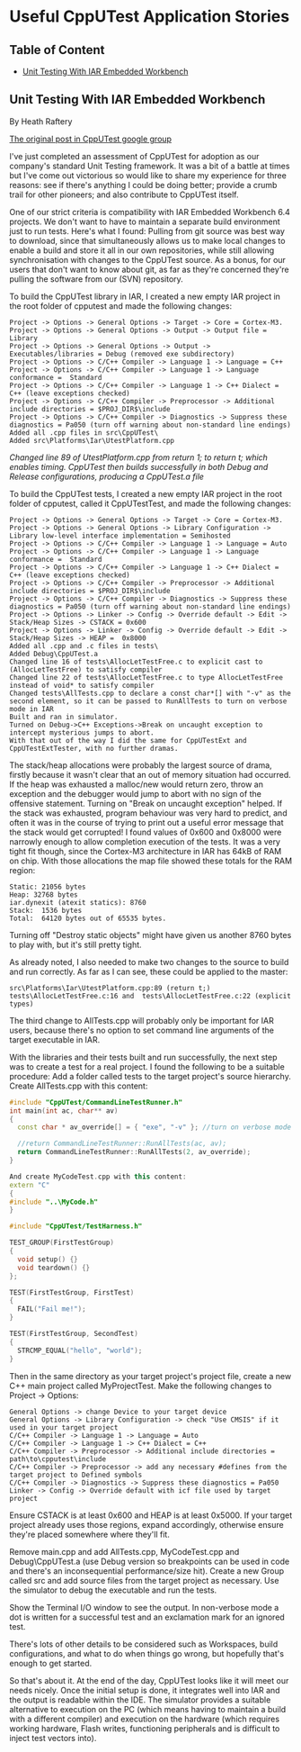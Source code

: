 # Useful CppUTest Application Stories
## Table of Content
* [Unit Testing With IAR Embedded Workbench](#iar)

<a id="iar"> </a>
## Unit Testing With IAR Embedded Workbench
By Heath Raftery

[The original post in CppUTest google group](https://groups.google.com/forum/#!topic/cpputest/WxCfnVZYGHw)

I've just completed an assessment of CppUTest for adoption as our company's standard Unit Testing framework. It was a bit of a battle at times but I've come out victorious so would like to share my experience for three reasons: see if there's anything I could be doing better; provide a crumb trail for other pioneers; and also contribute to CppUTest itself.

One of our strict criteria is compatibility with IAR Embedded Workbench 6.4 projects. We don't want to have to maintain a separate build environment just to run tests. Here's what I found:
Pulling from git source was best way to download, since that simultaneously allows us to make local changes to enable a build and store it all in our own repositories, while still allowing synchronisation with changes to the CppUTest source. As a bonus, for our users that don't want to know about git, as far as they're concerned they're pulling the software from our (SVN) repository.

To build the CppUTest library in IAR, I created a new empty IAR project in the root folder of cpputest and made the following changes:

```
Project -> Options -> General Options -> Target -> Core = Cortex-M3.
Project -> Options -> General Options -> Output -> Output file = Library
Project -> Options -> General Options -> Output -> Executables/libraries = Debug (removed exe subdirectory)
Project -> Options -> C/C++ Compiler -> Language 1 -> Language = C++
Project -> Options -> C/C++ Compiler -> Language 1 -> Language conformance =  Standard
Project -> Options -> C/C++ Compiler -> Language 1 -> C++ Dialect = C++ (leave exceptions checked)
Project -> Options -> C/C++ Compiler -> Preprocessor -> Additional include directories = $PROJ_DIR$\include
Project -> Options -> C/C++ Compiler -> Diagnostics -> Suppress these diagnostics = Pa050 (turn off warning about non-standard line endings)
Added all .cpp files in src\CppUTest\
Added src\Platforms\Iar\UtestPlatform.cpp
```
*Changed line 89 of UtestPlatform.cpp from return 1; to return t; which enables timing.
CppUTest then builds successfully in both Debug and Release configurations, producing a CppUTest.a file*

To build the CppUTest tests, I created a new empty IAR project in the root folder of cpputest, called it CppUTestTest, and made the following changes:

```
Project -> Options -> General Options -> Target -> Core = Cortex-M3.
Project -> Options -> General Options -> Library Configuration -> Library low-level interface implementation = Semihosted
Project -> Options -> C/C++ Compiler -> Language 1 -> Language = Auto
Project -> Options -> C/C++ Compiler -> Language 1 -> Language conformance =  Standard
Project -> Options -> C/C++ Compiler -> Language 1 -> C++ Dialect = C++ (leave exceptions checked)
Project -> Options -> C/C++ Compiler -> Preprocessor -> Additional include directories = $PROJ_DIR$\include
Project -> Options -> C/C++ Compiler -> Diagnostics -> Suppress these diagnostics = Pa050 (turn off warning about non-standard line endings)
Project -> Options -> Linker -> Config -> Override default -> Edit -> Stack/Heap Sizes -> CSTACK = 0x600
Project -> Options -> Linker -> Config -> Override default -> Edit -> Stack/Heap Sizes -> HEAP =  0x8000
Added all .cpp and .c files in tests\
Added Debug\CppUTest.a
Changed line 16 of tests\AllocLetTestFree.c to explicit cast to (AllocLetTestFree) to satisfy compiler
Changed line 22 of tests\AllocLetTestFree.c to type AllocLetTestFree instead of void* to satisfy compiler
Changed tests\AllTests.cpp to declare a const char*[] with "-v" as the second element, so it can be passed to RunAllTests to turn on verbose mode in IAR
Built and ran in simulator.
Turned on Debug->C++ Exceptions->Break on uncaught exception to intercept mysterious jumps to abort.
With that out of the way I did the same for CppUTestExt and CppUTestExtTester, with no further dramas.
```
The stack/heap allocations were probably the largest source of drama, firstly because it wasn't clear that an out of memory situation had occurred. If the heap was exhausted a malloc/new would return zero, throw an exception and the debugger would jump to abort with no sign of the offensive statement. Turning on "Break on uncaught exception" helped. If the stack was exhausted, program behaviour was very hard to predict, and often it was in the course of trying to print out a useful error message that the stack would get corrupted! I found values of 0x600 and 0x8000 were narrowly enough to allow completion execution of the tests. It was a very tight fit though, since the Cortex-M3 architecture in IAR has 64kB of RAM on chip. With those allocations the map file showed these totals for the RAM region:

```
Static: 21056 bytes
Heap: 32768 bytes
iar.dynexit (atexit statics): 8760
Stack:  1536 bytes
Total:  64120 bytes out of 65535 bytes.
```
Turning off "Destroy static objects" might have given us another 8760 bytes to play with, but it's still pretty tight.

As already noted, I also needed to make two changes to the source to build and run correctly. As far as I can see, these could be applied to the master:

```
src\Platforms\Iar\UtestPlatform.cpp:89 (return t;)
tests\AllocLetTestFree.c:16 and  tests\AllocLetTestFree.c:22 (explicit types)
```
The third change to AllTests.cpp will probably only be important for IAR users, because there's no option to set command line arguments of the target executable in IAR.

With the libraries and their tests built and run successfully, the next step was to create a test for a real project. I found the following to be a suitable procedure:
Add a folder called tests to the target project's source hierarchy.
Create AllTests.cpp with this content:

```c++
#include "CppUTest/CommandLineTestRunner.h"
int main(int ac, char** av)
{
  const char * av_override[] = { "exe", "-v" }; //turn on verbose mode

  //return CommandLineTestRunner::RunAllTests(ac, av);
  return CommandLineTestRunner::RunAllTests(2, av_override);
}

And create MyCodeTest.cpp with this content:
extern "C"
{
#include "..\MyCode.h"
}

#include "CppUTest/TestHarness.h"

TEST_GROUP(FirstTestGroup)
{
  void setup() {}
  void teardown() {}
};

TEST(FirstTestGroup, FirstTest)
{
  FAIL("Fail me!");
}

TEST(FirstTestGroup, SecondTest)
{
  STRCMP_EQUAL("hello", "world");
}
```

Then in the same directory as your target project's project file, create a new C++ main project called MyProjectTest. Make the following changes to Project -> Options:

```
General Options -> change Device to your target device
General Options -> Library Configuration -> check "Use CMSIS" if it used in your target project
C/C++ Compiler -> Language 1 -> Language = Auto
C/C++ Compiler -> Language 1 -> C++ Dialect = C++
C/C++ Compiler -> Preprocessor -> Additional include directories = path\to\cpputest\include
C/C++ Compiler -> Preprocessor -> add any necessary #defines from the target project to Defined symbols
C/C++ Compiler -> Diagnostics -> Suppress these diagnostics = Pa050
Linker -> Config -> Override default with icf file used by target project
```
Ensure CSTACK is at least 0x600 and HEAP is at least 0x5000. If your target project already uses those regions, expand accordingly, otherwise ensure they're placed somewhere where they'll fit.

Remove main.cpp and add AllTests.cpp, MyCodeTest.cpp and Debug\CppUTest.a (use Debug version so breakpoints can be used in code and there's an inconsequential performance/size hit).
Create a new Group called src and add source files from the target project as necessary.
Use the simulator to debug the executable and run the tests.

Show the Terminal I/O window to see the output. In non-verbose mode a dot is written for a successful test and an exclamation mark for an ignored test.

There's lots of other details to be considered such as Workspaces, build configurations, and what to do when things go wrong, but hopefully that's enough to get started.

So that's about it. At the end of the day, CppUTest looks like it will meet our needs nicely. Once the initial setup is done, it integrates well into IAR and the output is readable within the IDE. The simulator provides a suitable alternative to execution on the PC (which means having to maintain a build with a different compiler) and execution on the hardware (which requires working hardware, Flash writes, functioning peripherals and is difficult to inject test vectors into).
